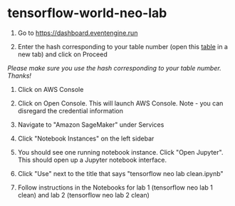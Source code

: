 # tensorflow-world-neo-lab

1. Go to https://dashboard.eventengine.run

1. Enter the hash corresponding to your table number (open this [table](https://github.com/w601sxs/tensorflow-world-neo-lab/blob/master/hashes.csv) in a new tab) and click on Proceed

*Please make sure you use the hash corresponding to your table number. Thanks!*

1. Click on AWS Console

1. Click on Open Console. This will launch AWS Console. Note - you can disregard the credential information

1. Navigate to "Amazon SageMaker" under Services

1. Click "Notebook Instances" on the left sidebar

1. You should see one running notebook instance. Click "Open Jupyter". This should open up a Jupyter notebook interface.

1. Click "Use" next to the title that says "tensorflow neo lab clean.ipynb"

1. Follow instructions in the Notebooks for lab 1 (tensorflow neo lab 1 clean) and lab 2 (tensorflow neo lab 2 clean)
